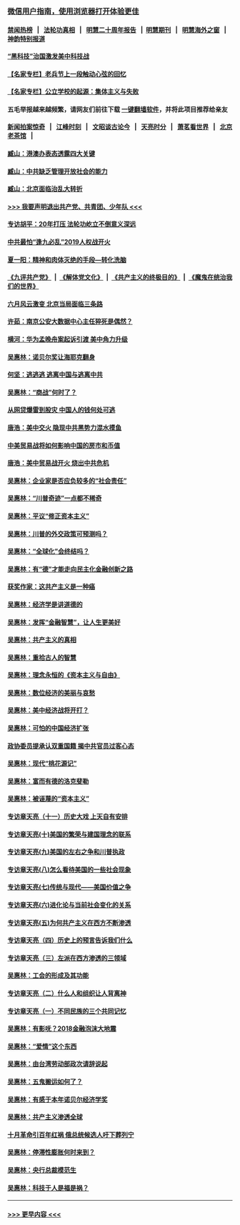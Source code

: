 ### [微信用户指南，使用浏览器打开体验更佳](https://github.com/gfw-breaker/banned-news1/blob/master/indexes/wechat-guide.md?t=0)
#### [禁闻热榜](热点新闻.md?t=0)  &nbsp;&nbsp;|&nbsp;&nbsp; [法轮功真相](https://github.com/gfw-breaker/truth/blob/master/README.md?t=0) &nbsp;&nbsp;|&nbsp;&nbsp; [明慧二十周年报告](https://github.com/gfw-breaker/mh-reports/blob/master/README.md?t=0) &nbsp;&nbsp;|&nbsp;&nbsp;[明慧期刊](https://github.com/gfw-breaker/mh-qikan) &nbsp;&nbsp;|&nbsp;&nbsp; [明慧海外之窗](https://github.com/gfw-breaker/mh-news/blob/master/README.md?t=0) &nbsp;&nbsp;|&nbsp;&nbsp; [神韵特别报道](https://github.com/gfw-breaker/mh-news/blob/master/shenyun.md?t=0)
#### [“黑科技”治国激发美中科技战](../pages/nsc423/n11638056.md?t=02081855) 
#### [【名家专栏】老兵节上一段触动心弦的回忆](../pages/nsc423/n11646016.md?t=02081855) 
#### [【名家专栏】公立学校的起源：集体主义与失败](../pages/nsc423/n11601833.md?t=02081855) 
#### 五毛举报越来越频繁，请网友们前往下载 [一键翻墙软件](https://github.com/gfw-breaker/ssr-accounts)，并将此项目推荐给亲友
#### [新闻拍案惊奇](https://github.com/gfw-breaker/banned-news1/blob/master/pages/link4.md) &nbsp;&nbsp;|&nbsp;&nbsp; [江峰时刻](https://github.com/gfw-breaker/banned-news1/blob/master/pages/link4.md) &nbsp;&nbsp;|&nbsp;&nbsp; [文昭谈古论今](https://github.com/gfw-breaker/banned-news1/blob/master/pages/link4.md) &nbsp;&nbsp;|&nbsp;&nbsp; [天亮时分](https://github.com/gfw-breaker/banned-news1/blob/master/pages/link4.md) &nbsp;&nbsp;|&nbsp;&nbsp; [萧茗看世界](https://github.com/gfw-breaker/banned-news1/blob/master/pages/link4.md) &nbsp;&nbsp;|&nbsp;&nbsp; [北京老茶馆](https://github.com/gfw-breaker/banned-news1/blob/master/pages/link4.md) &nbsp;&nbsp;|&nbsp;&nbsp; 
#### [臧山：港澳办表态透露四大关键](../pages/nsc423/n11421628.md?t=02081855) 
#### [臧山：中共缺乏管理开放社会的能力](../pages/nsc423/n11407457.md?t=02081855) 
#### [臧山：北京面临治乱大转折](../pages/nsc423/n11406895.md?t=02081855) 
#### [>>> 我要声明退出共产党、共青团、少年队 <<<](https://github.com/begood0513/goodnews/blob/master/quit/letter.md) 
#### [专访胡平：20年打压 法轮功屹立不倒意义深远](../pages/nsc423/n11398800.md?t=02081855) 
#### [中共最怕“逢九必乱”2019人权战开火](../pages/nsc423/n11385248.md?t=02081855) 
#### [夏一阳：精神和肉体灭绝的手段—转化洗脑](../pages/nsc423/n11368250.md?t=02081855) 
#### [《九评共产党》](https://github.com/begood0513/9ping.md/blob/master/README.md) &nbsp;|&nbsp; [《解体党文化》](../../../../jtdwh.md/blob/master/README.md)  &nbsp;|&nbsp; [《共产主义的终极目的》](../../../../gczydzjmd.md/blob/master/README.md) &nbsp;|&nbsp; [《魔鬼在统治我们的世界》](../../../../mgztzwmdsj.md/blob/master/README.md) 
#### [六月风云激变 北京当局面临三条路](../pages/nsc423/n11313668.md?t=02081855) 
#### [许茹：南京公安大数据中心主任猝死是偶然？](../pages/nsc423/n11064744.md?t=02081855) 
#### [横河：华为孟晚舟案起诉引渡 美中角力升级](../pages/nsc423/n11027230.md?t=02081855) 
#### [吴惠林：诺贝尔奖让海耶克翻身](../pages/nsc423/n10890049.md?t=02081855) 
#### [何坚：逃逃逃 逃离中国与逃离中共](../pages/nsc423/n10592891.md?t=02081855) 
#### [吴惠林：“商战”何时了？](../pages/nsc423/n10573558.md?t=02081855) 
#### [从网贷爆雷到股灾 中国人的钱何处可逃](../pages/nsc423/n10572800.md?t=02081855) 
#### [唐浩：美中交火 隐现中共黑势力混水摸鱼](../pages/nsc423/n10544040.md?t=02081855) 
#### [中美贸易战将如何影响中国的房市和币值](../pages/nsc423/n10543697.md?t=02081855) 
#### [唐浩：美中贸易战开火 烧出中共危机](../pages/nsc423/n10540126.md?t=02081855) 
#### [吴惠林：企业家是否应负较多的“社会责任”](../pages/nsc423/n10535022.md?t=02081855) 
#### [吴惠林：“川普奇迹”一点都不稀奇](../pages/nsc423/n10512808.md?t=02081855) 
#### [吴惠林：平议“修正资本主义”](../pages/nsc423/n10495724.md?t=02081855) 
#### [吴惠林：川普的外交政策可预测吗？](../pages/nsc423/n10462387.md?t=02081855) 
#### [吴惠林：“全球化”会终结吗？](../pages/nsc423/n10452838.md?t=02081855) 
#### [吴惠林：有“德”才能走向民主化金融创新之路](../pages/nsc423/n10432292.md?t=02081855) 
#### [获奖作家：这共产主义是一种癌](../pages/nsc423/n10431541.md?t=02081855) 
#### [吴惠林：经济学是讲道德的](../pages/nsc423/n10398014.md?t=02081855) 
#### [吴惠林：发挥“金融智慧”，让人生更美好](../pages/nsc423/n10375019.md?t=02081855) 
#### [吴惠林：共产主义的真相](../pages/nsc423/n10351394.md?t=02081855) 
#### [吴惠林：重拾古人的智慧](../pages/nsc423/n10337691.md?t=02081855) 
#### [吴惠林：理念永恒的《资本主义与自由》](../pages/nsc423/n10316274.md?t=02081855) 
#### [吴惠林：数位经济的美丽与哀愁](../pages/nsc423/n10292946.md?t=02081855) 
#### [吴惠林：美中经济战将开打？](../pages/nsc423/n10258825.md?t=02081855) 
#### [吴惠林：可怕的中国经济扩张](../pages/nsc423/n10219147.md?t=02081855) 
#### [政协委员提承认双重国籍 揭中共官员过客心态](../pages/nsc423/n10208809.md?t=02081855) 
#### [吴惠林：现代“桃花源记”](../pages/nsc423/n10185234.md?t=02081855) 
#### [吴惠林：富而有德的洛克斐勒](../pages/nsc423/n10142264.md?t=02081855) 
#### [吴惠林：被诬蔑的“资本主义”](../pages/nsc423/n10124816.md?t=02081855) 
#### [专访章天亮（十一）历史大戏 上天自有安排](../pages/nsc423/n10094905.md?t=02081855) 
#### [专访章天亮(十)美国的繁荣与建国理念的联系](../pages/nsc423/n10094899.md?t=02081855) 
#### [专访章天亮(九)美国的左右之争和川普执政](../pages/nsc423/n10094889.md?t=02081855) 
#### [专访章天亮(八)怎么看待美国的一些社会现象](../pages/nsc423/n10094857.md?t=02081855) 
#### [专访章天亮(七)传统与现代——美国价值之争](../pages/nsc423/n10093140.md?t=02081855) 
#### [专访章天亮(六)进化论与当前社会变化的关系](../pages/nsc423/n10092036.md?t=02081855) 
#### [专访章天亮(五)为何共产主义在西方不断渗透](../pages/nsc423/n10083620.md?t=02081855) 
#### [专访章天亮（四）历史上的预言告诉我们什么](../pages/nsc423/n10083606.md?t=02081855) 
#### [专访章天亮（三）左派在西方渗透的三领域](../pages/nsc423/n10081115.md?t=02081855) 
#### [吴惠林：工会的形成及其功能](../pages/nsc423/n10080633.md?t=02081855) 
#### [专访章天亮（二）什么人和组织让人背离神](../pages/nsc423/n10076637.md?t=02081855) 
#### [专访章天亮（一）不同民族的三个共同记忆](../pages/nsc423/n10074188.md?t=02081855) 
#### [吴惠林：有影呒？2018金融泡沫大地震](../pages/nsc423/n10040534.md?t=02081855) 
#### [吴惠林：“爱情”这个东西](../pages/nsc423/n10019423.md?t=02081855) 
#### [吴惠林：由台湾劳动部政次请辞说起](../pages/nsc423/n9979679.md?t=02081855) 
#### [吴惠林：五鬼搬运如何了？](../pages/nsc423/n9925338.md?t=02081855) 
#### [吴惠林：有感于本年诺贝尔经济学奖](../pages/nsc423/n9871883.md?t=02081855) 
#### [吴惠林：共产主义渗透全球](../pages/nsc423/n9812748.md?t=02081855) 
#### [十月革命引百年红祸 俄总统候选人吁下葬列宁](../pages/nsc423/n9810182.md?t=02081855) 
#### [吴惠林：停滞性膨胀何时来到？](../pages/nsc423/n9764136.md?t=02081855) 
#### [吴惠林：央行总裁模范生](../pages/nsc423/n9728134.md?t=02081855) 
#### [吴惠林：科技于人是福是祸？](../pages/nsc423/n9672982.md?t=02081855) 

----
#### [ >>> 更早内容 <<< ](../indexes/nsc423-earlier.md)
